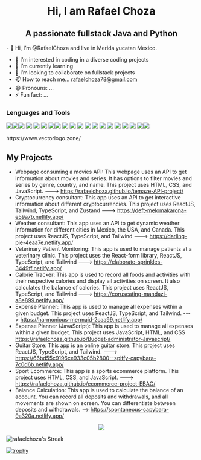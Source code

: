 <h1 align="center">Hi, I am Rafael Choza</h1>
<h2 align="center">A passionate fullstack Java and Python</h2>
- 👋 Hi, I’m @RafaelChoza and live in Merida yucatan Mexico.

- 👀 I’m interested in coding in a diverse coding projects
- 🌱 I’m currently learning 
- 💞️ I’m looking to collaborate on fullstack projects
- 📫 How to reach me... rafaelchoza78@gmail.com
- 😄 Pronouns: ...
- ⚡ Fun fact: ...

<h3>Lenguages and Tools</h3>
<p><img src="https://www.vectorlogo.zone/logos/java/java-ar21.svg"><img src="https://www.vectorlogo.zone/logos/javascript/javascript-ar21.svg"><img src="https://www.vectorlogo.zone/logos/w3_html5/w3_html5-ar21.svg"> <img src="https://www.vectorlogo.zone/logos/w3_css/w3_css-ar21~old.svg"> <img src="https://www.vectorlogo.zone/logos/reactjs/reactjs-ar21.svg"> <img src="https://www.vectorlogo.zone/logos/tailwindcss/tailwindcss-ar21.svg"> <img src="https://www.vectorlogo.zone/logos/getbootstrap/getbootstrap-ar21.svg"><img src="https://www.vectorlogo.zone/logos/python/python-ar21.svg"> <img src="https://www.vectorlogo.zone/logos/git-scm/git-scm-ar21.svg"> <img src="https://www.vectorlogo.zone/logos/github/github-ar21.svg"> <img src="https://www.vectorlogo.zone/logos/sass-lang/sass-lang-icon.svg"> <img src="https://www.vectorlogo.zone/logos/docker/docker-ar21.svg"> <img src="https://www.vectorlogo.zone/logos/djangoproject/djangoproject-ar21.svg"> <img src="https://www.vectorlogo.zone/logos/nodejs/nodejs-horizontal.svg"> <img src="https://www.vectorlogo.zone/logos/firebase/firebase-ar21.svg"> <img src="https://www.vectorlogo.zone/logos/mongodb/mongodb-ar21.svg"> <img src="https://www.vectorlogo.zone/logos/apache_maven/apache_maven-ar21.svg"> <img src="https://www.vectorlogo.zone/logos/gradle/gradle-ar21.svg"> <img src="https://www.vectorlogo.zone/logos/springio/springio-ar21.svg"><img src="https://www.vectorlogo.zone/logos/mysql/mysql-ar21.svg"></p>
<p>https://www.vectorlogo.zone/</p>

<h2>My Projects</h2>

- Webpage consuming a movies API: This webpage uses an API to get information about movies and series. It has options to filter movies and series by genre, country, and name. This project uses HTML, CSS, and JavaScript. --->  https://rafaelchoza.github.io/temaze-API-project/
- Cryptocurrency consultant: This app uses an API to get interactive information about different cryptocurrencies. This project uses ReactJS, Tailwind, TypeScript, and Zustand ---> https://deft-melomakarona-e59a7b.netlify.app/
- Weather consultant: This app uses an API to get dynamic weather information for different cities in Mexico, the USA, and Canada. This project uses ReactJS, TypeScript, and Tailwind ---> https://darling-pie-4eaa7e.netlify.app/
- Veterinary Patient Monitoring: This app is used to manage patients at a veterinary clinic. This project uses the React-form library, ReactJS, TypeScript, and Tailwind ---> https://elaborate-sprinkles-3449ff.netlify.app/
- Calorie Tracker: This app is used to record all foods and activities with their respective calories and display all activities on screen. It also calculates the balance of calories. This project uses ReactJS, TypeScript, and Tailwind ---> https://coruscating-mandazi-a8e899.netlify.app/
- Expense Planner: This app is used to manage all expenses within a given budget. This project uses ReactJS, TypeScript, and Tailwind. ---> https://harmonious-mermaid-2caa99.netlify.app/
- Expense Planner (JavaScript): This app is used to manage all expenses within a given budget. This project uses JavaScript, HTML, and CSS https://rafaelchoza.github.io/Budget-administrator-Javascript/
- Guitar Store: This app is an online guitar store. This project uses ReactJS, TypeScript, and Tailwind. ---> https://66bd55c9196ce933c05b2800--spiffy-capybara-7c0d6b.netlify.app/
- Sport Ecommerce: This app is a sports ecommerce platform. This project uses HTML, CSS, and JavaScript. ---> https://rafaelchoza.github.io/ecommerce-project-EBAC/
- Balance Calculation: This app is used to calculate the balance of an account. You can record all deposits and withdrawals, and all movements are shown on screen. You can differentiate between deposits and withdrawals. --> https://spontaneous-capybara-9a320a.netlify.app/



<p align="center"><img align="center" src="https://github-readme-stats.vercel.app/api/top-langs/?username=rafaelchoza&theme=react&line_height=40&hide=css"/>
    </a> </p>



![rafaelchoza's Streak](https://github-readme-streak-stats.herokuapp.com/?user=rafaelchoza&theme=vue-dark&hide_border=true)

[![trophy](https://github-profile-trophy.vercel.app/?username=rafaelchoza)](https://github.com/ryo-ma/github-profile-trophy)


<!---
RafaelChoza/RafaelChoza is a ✨ special ✨ repository because its `README.md` (this file) appears on your GitHub profile.
You can click the Preview link to take a look at your changes.
--->
